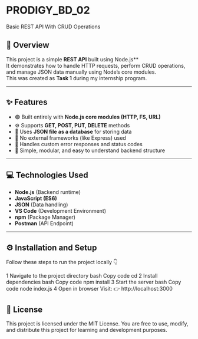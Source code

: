 # PRODIGY_BD_02
Basic REST API With CRUD Operations

## 📖 Overview
This project is a simple **REST API** built using Node.js**  
It demonstrates how to handle HTTP requests, perform CRUD operations, and manage JSON data manually using Node’s core modules.  
This was created as **Task 1** during my internship program.

---

## ✨ Features
- 🟢 Built entirely with **Node.js core modules (HTTP, FS, URL)**  
- ⚙️ Supports **GET, POST, PUT, DELETE** methods  
- 📁 Uses **JSON file as a database** for storing data  
- 🚫 No external frameworks (like Express) used  
- 🔄 Handles custom error responses and status codes  
- 🧩 Simple, modular, and easy to understand backend structure  

---

## 💻 Technologies Used
- **Node.js** (Backend runtime)
- **JavaScript (ES6)**  
- **JSON** (Data handling)
- **VS Code** (Development Environment)
- **npm** (Package Manager)
- **Postman** (API Endpoint)

---

## ⚙️ Installation and Setup

Follow these steps to run the project locally 👇


1 Navigate to the project directory
bash
Copy code
cd <your-repo-name>
2 Install dependencies
bash
Copy code
npm install
3 Start the server
bash
Copy code
node index.js
4 Open in browser
Visit:
👉 http://localhost:3000

## 🧾 License
This project is licensed under the MIT License.
You are free to use, modify, and distribute this project for learning and development purposes.


